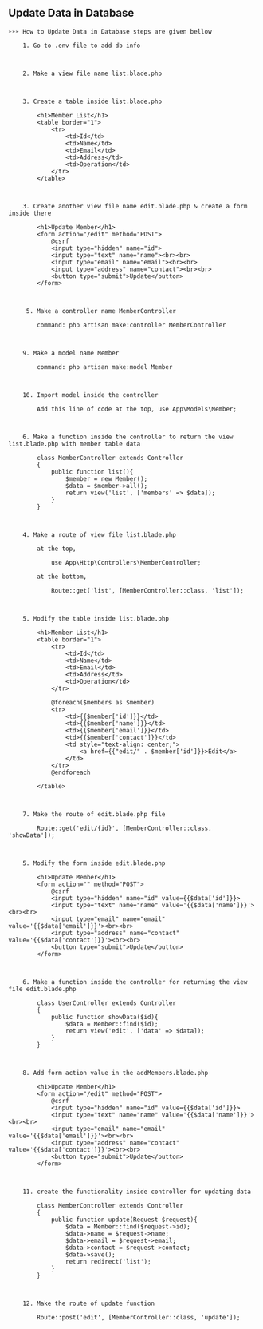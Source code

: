 ## **Update Data in Database**

    ➢➢➢ How to Update Data in Database steps are given bellow

        1. Go to .env file to add db info 



        2. Make a view file name list.blade.php



        3. Create a table inside list.blade.php

            <h1>Member List</h1>
            <table border="1">
                <tr>
                    <td>Id</td>
                    <td>Name</td>
                    <td>Email</td>
                    <td>Address</td>
                    <td>Operation</td>
                </tr>
            </table>



        3. Create another view file name edit.blade.php & create a form inside there 

            <h1>Update Member</h1>
            <form action="/edit" method="POST">
                @csrf
                <input type="hidden" name="id">
                <input type="text" name="name"><br><br>
                <input type="email" name="email"><br><br>
                <input type="address" name="contact"><br><br>
                <button type="submit">Update</button>
            </form>



         5. Make a controller name MemberController

            command: php artisan make:controller MemberController



        9. Make a model name Member

            command: php artisan make:model Member



        10. Import model inside the controller

            Add this line of code at the top, use App\Models\Member;



        6. Make a function inside the controller to return the view list.blade.php with member table data

            class MemberController extends Controller
            {
                public function list(){
                    $member = new Member();
                    $data = $member->all();
                    return view('list', ['members' => $data]);
                }
            }



        4. Make a route of view file list.blade.php

            at the top,

                use App\Http\Controllers\MemberController;

            at the bottom,

                Route::get('list', [MemberController::class, 'list']);



        5. Modify the table inside list.blade.php

            <h1>Member List</h1>
            <table border="1">
                <tr>
                    <td>Id</td>
                    <td>Name</td>
                    <td>Email</td>
                    <td>Address</td>
                    <td>Operation</td>
                </tr>

                @foreach($members as $member)
                <tr>
                    <td>{{$member['id']}}</td>
                    <td>{{$member['name']}}</td>
                    <td>{{$member['email']}}</td>
                    <td>{{$member['contact']}}</td>
                    <td style="text-align: center;">
                        <a href={{"edit/" . $member['id']}}>Edit</a>
                    </td>
                </tr>
                @endforeach

            </table>



        7. Make the route of edit.blade.php file

            Route::get('edit/{id}', [MemberController::class, 'showData']);



        5. Modify the form inside edit.blade.php

            <h1>Update Member</h1>
            <form action="" method="POST">
                @csrf
                <input type="hidden" name="id" value={{$data['id']}}>
                <input type="text" name="name" value='{{$data['name']}}'><br><br>
                <input type="email" name="email" value='{{$data['email']}}'><br><br>
                <input type="address" name="contact" value='{{$data['contact']}}'><br><br>
                <button type="submit">Update</button>
            </form>
        
       

        6. Make a function inside the controller for returning the view file edit.blade.php

            class UserController extends Controller
            {
                public function showData($id){
                    $data = Member::find($id);
                    return view('edit', ['data' => $data]);
                }
            }



        8. Add form action value in the addMembers.blade.php 
            
            <h1>Update Member</h1>
            <form action="/edit" method="POST">
                @csrf
                <input type="hidden" name="id" value={{$data['id']}}>
                <input type="text" name="name" value='{{$data['name']}}'><br><br>
                <input type="email" name="email" value='{{$data['email']}}'><br><br>
                <input type="address" name="contact" value='{{$data['contact']}}'><br><br>
                <button type="submit">Update</button>
            </form>



        11. create the functionality inside controller for updating data

            class MemberController extends Controller
            {
                public function update(Request $request){
                    $data = Member::find($request->id);
                    $data->name = $request->name;
                    $data->email = $request->email;
                    $data->contact = $request->contact;
                    $data->save();
                    return redirect('list');
                }
            }



        12. Make the route of update function

            Route::post('edit', [MemberController::class, 'update']);
